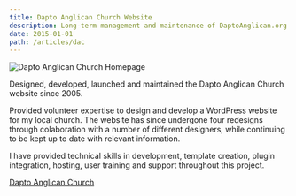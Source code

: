```yaml
---
title: Dapto Anglican Church Website
description: Long-term management and maintenance of DaptoAnglican.org.au website
date: 2015-01-01
path: /articles/dac
---
```


![Dapto Anglican Church Homepage](/images/dac.png)

Designed, developed, launched and maintained the Dapto Anglican Church website since 2005.

Provided volunteer expertise to design and develop a WordPress website for my local church. The website has since undergone four redesigns through colaboration with a number of different designers, while continuing to be kept up to date with relevant information.

I have provided technical skills in development, template creation, plugin integration, hosting, user training and support throughout this project.

[Dapto Anglican Church](http://www.daptoanglican.org.au)

